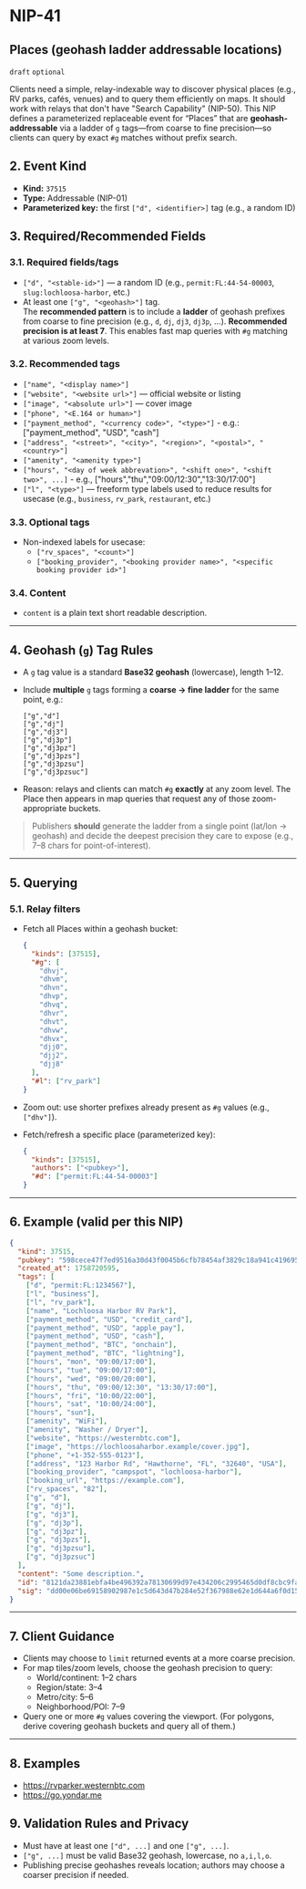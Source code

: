 # NIP-41

## Places (geohash ladder addressable locations)

`draft` `optional`

Clients need a simple, relay-indexable way to discover physical places (e.g., RV parks, cafés, venues) and to query them efficiently on maps. It should work with relays that don't have "Search Capability" (NIP-50). This NIP defines a parameterized replaceable event for “Places” that are **geohash-addressable** via a ladder of `g` tags—from coarse to fine precision—so clients can query by exact `#g` matches without prefix search.

## 2. Event Kind

- **Kind:** `37515`
- **Type:** Addressable (NIP-01)
- **Parameterized key:** the first `["d", <identifier>]` tag (e.g., a random ID)

## 3. Required/Recommended Fields

### 3.1. Required fields/tags

- `["d", "<stable-id>"]` — a random ID (e.g., `permit:FL:44-54-00003`, `slug:lochloosa-harbor`, etc.)
- At least one `["g", "<geohash>"]` tag.  
  The **recommended pattern** is to include a **ladder** of geohash prefixes from coarse to fine precision (e.g., `d`, `dj`, `dj3`, `dj3p`, …). **Recommended precision is at least 7**. This enables fast map queries with `#g` matching at various zoom levels.

### 3.2. Recommended tags

- `["name", "<display name>"]`
- `["website", "<website url>"]` — official website or listing
- `["image", "<absolute url>"]` — cover image
- `["phone", "<E.164 or human>"]`
- `["payment_method", "<currency code>", "<type>"]` - e.g.: ["payment_method", "USD", "cash"]
- `["address", "<street>", "<city>", "<region>", "<postal>", "<country>"]`
- `["amenity", "<amenity type>"]`
- `["hours", "<day of week abbrevation>", "<shift one>", "<shift two>", ...]` - e.g., ["hours","thu","09:00/12:30","13:30/17:00"]
- `["l", "<type>"]` — freeform type labels used to reduce results for usecase (e.g., `business`, `rv_park`, `restaurant`, etc.)

### 3.3. Optional tags

- Non-indexed labels for usecase:
  - `["rv_spaces", "<count>"]`
  - `["booking_provider", "<booking provider name>", "<specific booking provider id>"]`

### 3.4. Content

- `content` is a plain text short readable description.

---

## 4. Geohash (`g`) Tag Rules

- A `g` tag value is a standard **Base32 geohash** (lowercase), length 1–12.
- Include **multiple** `g` tags forming a **coarse → fine ladder** for the same point, e.g.:

  ```
  ["g","d"]
  ["g","dj"]
  ["g","dj3"]
  ["g","dj3p"]
  ["g","dj3pz"]
  ["g","dj3pzs"]
  ["g","dj3pzsu"]
  ["g","dj3pzsuc"]
  ```

- Reason: relays and clients can match `#g` **exactly** at any zoom level. The Place then appears in map queries that request any of those zoom-appropriate buckets.

> Publishers **should** generate the ladder from a single point (lat/lon → geohash) and decide the deepest precision they care to expose (e.g., 7–8 chars for point-of-interest).

---

## 5. Querying

### 5.1. Relay filters

- Fetch all Places within a geohash bucket:

  ```json
  {
    "kinds": [37515],
    "#g": [
      "dhvj",
      "dhvm",
      "dhvn",
      "dhvp",
      "dhvq",
      "dhvr",
      "dhvt",
      "dhvw",
      "dhvx",
      "djj0",
      "djj2",
      "djj8"
    ],
    "#l": ["rv_park"]
  }
  ```

- Zoom out: use shorter prefixes already present as `#g` values (e.g., `["dhv"]`).

- Fetch/refresh a specific place (parameterized key):

  ```json
  {
    "kinds": [37515],
    "authors": ["<pubkey>"],
    "#d": ["permit:FL:44-54-00003"]
  }
  ```

---

## 6. Example (valid per this NIP)

```json
{
  "kind": 37515,
  "pubkey": "598cece47f7ed9516a30d43f0045b6cfb78454af3829c18a941c4196959345ee",
  "created_at": 1758720595,
  "tags": [
    ["d", "permit:FL:1234567"],
    ["l", "business"],
    ["l", "rv_park"],
    ["name", "Lochloosa Harbor RV Park"],
    ["payment_method", "USD", "credit_card"],
    ["payment_method", "USD", "apple_pay"],
    ["payment_method", "USD", "cash"],
    ["payment_method", "BTC", "onchain"],
    ["payment_method", "BTC", "lightning"],
    ["hours", "mon", "09:00/17:00"],
    ["hours", "tue", "09:00/17:00"],
    ["hours", "wed", "09:00/20:00"],
    ["hours", "thu", "09:00/12:30", "13:30/17:00"],
    ["hours", "fri", "10:00/22:00"],
    ["hours", "sat", "10:00/24:00"],
    ["hours", "sun"],
    ["amenity", "WiFi"],
    ["amenity", "Washer / Dryer"],
    ["website", "https://westernbtc.com"],
    ["image", "https://lochloosaharbor.example/cover.jpg"],
    ["phone", "+1-352-555-0123"],
    ["address", "123 Harbor Rd", "Hawthorne", "FL", "32640", "USA"],
    ["booking_provider", "campspot", "lochloosa-harbor"],
    ["booking_url", "https://example.com"],
    ["rv_spaces", "82"],
    ["g", "d"],
    ["g", "dj"],
    ["g", "dj3"],
    ["g", "dj3p"],
    ["g", "dj3pz"],
    ["g", "dj3pzs"],
    ["g", "dj3pzsu"],
    ["g", "dj3pzsuc"]
  ],
  "content": "Some description.",
  "id": "8121da23881ebfa4be496392a78130699d97e434206c2995465d0df8cbc9fa40",
  "sig": "dd00e06be69158902987e1c5d643d47b284e52f367988e62e1d644a6f0d15fb5b0c5e86ccd954c4117a10df435b15825568fd07d533b447c2062450d0b2f0f0f"
}
```

---

## 7. Client Guidance

- Clients may choose to `limit` returned events at a more coarse precision.
- For map tiles/zoom levels, choose the geohash precision to query:
  - World/continent: 1–2 chars
  - Region/state: 3–4
  - Metro/city: 5–6
  - Neighborhood/POI: 7–9
- Query one or more `#g` values covering the viewport. (For polygons, derive covering geohash buckets and query all of them.)

---

## 8. Examples

- https://rvparker.westernbtc.com
- https://go.yondar.me

## 9. Validation Rules and Privacy

- Must have at least one `["d", ...]` and one `["g", ...]`.
- `["g", ...]` must be valid Base32 geohash, lowercase, no `a,i,l,o`.
- Publishing precise geohashes reveals location; authors may choose a coarser precision if needed.
